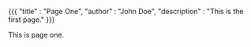 {{{
"title"       : "Page One",
"author"      : "John Doe",
"description" : "This is the first page."
}}}

This is page one.
